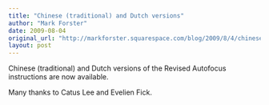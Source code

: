```yaml
---
title: "Chinese (traditional) and Dutch versions"
author: "Mark Forster"
date: 2009-08-04
original_url: "http://markforster.squarespace.com/blog/2009/8/4/chinese-traditional-and-dutch-versions.html"
layout: post
---
```


Chinese (traditional) and Dutch versions of the Revised Autofocus instructions are now available.

Many thanks to Catus Lee and Evelien Fick.

